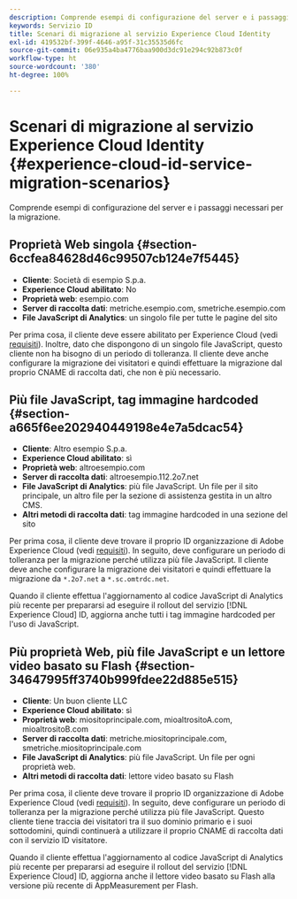 ```yaml
---
description: Comprende esempi di configurazione del server e i passaggi necessari per la migrazione.
keywords: Servizio ID
title: Scenari di migrazione al servizio Experience Cloud Identity
exl-id: 419532bf-399f-4646-a95f-31c35535d6fc
source-git-commit: 06e935a4ba4776baa900d3dc91e294c92b873c0f
workflow-type: ht
source-wordcount: '380'
ht-degree: 100%

---
```


# Scenari di migrazione al servizio Experience Cloud Identity {#experience-cloud-id-service-migration-scenarios}

Comprende esempi di configurazione del server e i passaggi necessari per la migrazione.

## Proprietà Web singola {#section-6ccfea84628d46c99507cb124e7f5445}

* **Cliente**: Società di esempio S.p.a.
* **Experience Cloud abilitato**: No
* **Proprietà web**: esempio.com
* **Server di raccolta dati**: metriche.esempio.com, smetriche.esempio.com
* **File JavaScript di Analytics**: un singolo file per tutte le pagine del sito

Per prima cosa, il cliente deve essere abilitato per Experience Cloud (vedi [requisiti](../../reference/requirements.md)). Inoltre, dato che dispongono di un singolo file JavaScript, questo cliente non ha bisogno di un periodo di tolleranza. Il cliente deve anche configurare la migrazione dei visitatori e quindi effettuare la migrazione dal proprio CNAME di raccolta dati, che non è più necessario.

## Più file JavaScript, tag immagine hardcoded {#section-a665f6ee202940449198e4e7a5dcac54}

* **Cliente**: Altro esempio S.p.a.
* **Experience Cloud abilitato**: sì
* **Proprietà web**: altroesempio.com
* **Server di raccolta dati**: altroesempio.112.2o7.net
* **File JavaScript di Analytics**: più file JavaScript. Un file per il sito principale, un altro file per la sezione di assistenza gestita in un altro CMS.
* **Altri metodi di raccolta dati**: tag immagine hardcoded in una sezione del sito

Per prima cosa, il cliente deve trovare il proprio ID organizzazione di Adobe Experience Cloud (vedi [requisiti](../../reference/requirements.md)). In seguito, deve configurare un periodo di tolleranza per la migrazione perché utilizza più file JavaScript. Il cliente deve anche configurare la migrazione dei visitatori e quindi effettuare la migrazione da `*.2o7.net` a `*.sc.omtrdc.net`.

Quando il cliente effettua l&#39;aggiornamento al codice JavaScript di Analytics più recente per prepararsi ad eseguire il rollout del servizio [!DNL Experience Cloud] ID, aggiorna anche tutti i tag immagine hardcoded per l&#39;uso di JavaScript.

## Più proprietà Web, più file JavaScript e un lettore video basato su Flash {#section-34647995ff3740b999fdee22d885e515}

* **Cliente**: Un buon cliente LLC
* **Experience Cloud abilitato**: sì
* **Proprietà web**: miositoprincipale.com, mioaltrositoA.com, mioaltrositoB.com
* **Server di raccolta dati**: metriche.miositoprincipale.com, smetriche.miositoprincipale.com
* **File JavaScript di Analytics**: più file JavaScript. Un file per ogni proprietà web.
* **Altri metodi di raccolta dati**: lettore video basato su Flash

Per prima cosa, il cliente deve trovare il proprio ID organizzazione di Adobe Experience Cloud (vedi [requisiti](../../reference/requirements.md)). In seguito, deve configurare un periodo di tolleranza per la migrazione perché utilizza più file JavaScript. Questo cliente tiene traccia dei visitatori tra il suo dominio primario e i suoi sottodomini, quindi continuerà a utilizzare il proprio CNAME di raccolta dati con il servizio ID visitatore.

Quando il cliente effettua l&#39;aggiornamento al codice JavaScript di Analytics più recente per prepararsi ad eseguire il rollout del servizio [!DNL Experience Cloud] ID, aggiorna anche il lettore video basato su Flash alla versione più recente di AppMeasurement per Flash.
